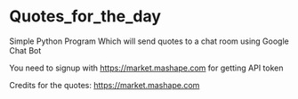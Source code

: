# Quotes_for_the_day
Simple Python Program Which will send quotes to a chat room using Google Chat Bot


You need to signup with https://market.mashape.com for getting API token



Credits for the quotes: https://market.mashape.com
